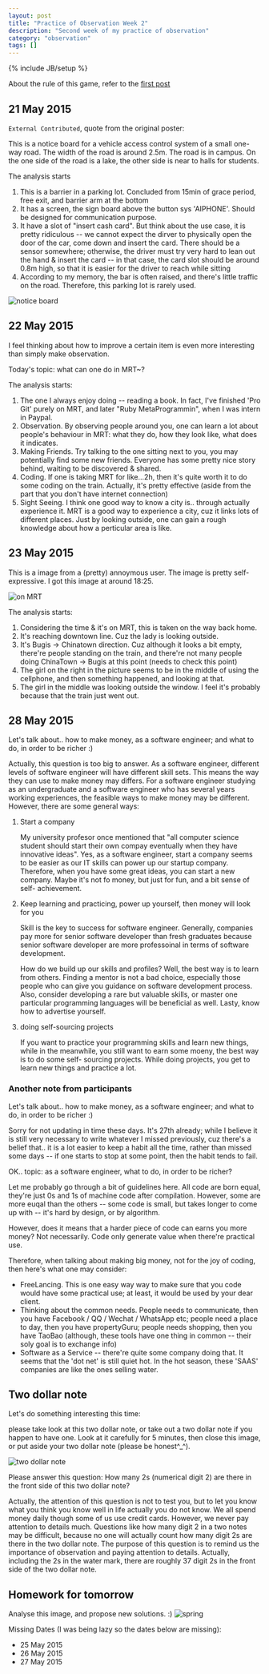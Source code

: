 ```yaml
---
layout: post
title: "Practice of Observation Week 2"
description: "Second week of my practice of observation"
category: "observation"
tags: []
---
```

{% include JB/setup %}

About the rule of this game, refer to the [first post](/observation/2015/05/13/practice-of-observation/)

## 21 May 2015

`External Contributed`, quote from the original poster:

This is a notice board for a vehicle access control system of a small one-way
road. The width of the road is around 2.5m. The road is in campus. On the one
side of the road is a lake, the other side is near to halls for students.

The analysis starts

1. This is a barrier in a parking lot. Concluded from 15min of grace period,
   free exit, and barrier arm at the bottom
2. It has a screen, the sign board above the button sys 'AIPHONE'. Should be
   designed for communication purpose.
3. It have a slot of "insert cash card". But think about the use case, it is
   pretty ridiculous -- we cannot expect the dirver to physically open the door
   of the car, come down and insert the card. There should be a sensor
   somewhere; otherwise, the driver must try very hard to lean out the hand &
   insert the card -- in that case, the card slot should be around 0.8m high, so
   that it is easier for the driver to reach while sitting
4. According to my memory, the bar is often raised, and there's little traffic
   on the road. Therefore, this parking lot is rarely used.

![notice board](https://dl.dropboxusercontent.com/u/9778027/poo/20150521_barrier.jpeg)

## 22 May 2015

I feel thinking about how to improve a certain item is even more interesting
than simply make observation.

Today's topic: what can one do in MRT~?

The analysis starts:

1. The one I always enjoy doing -- reading a book. In fact, I've finished 'Pro
   Git' purely on MRT, and later "Ruby MetaProgrammin", when I was intern in
   Paypal.
2. Observation. By observing people around you, one can learn a lot about
   people's behaviour in MRT: what they do, how they look like, what does it
   indicates.
3. Making Friends. Try talking to the one sitting next to you, you may
   potentially find some new friends. Everyone has some pretty nice story
   behind, waiting to be discovered & shared.
4. Coding. If one is taking MRT for like...2h, then it's quite worth it to do
   some coding on the train. Actually, it's pretty effective (aside from the
   part that you don't have internet connection)
5. Sight Seeing. I think one good way to know a city is.. through actually
   experience it. MRT is a good way to experience a city, cuz it links lots of
   different places. Just by looking outside, one can gain a rough knowledge
   about how a perticular area is like.



## 23 May 2015

This is a image from a (pretty) annoymous user. The image is pretty
self-expressive. I got this image at around 18:25.

![on MRT](https://dl.dropboxusercontent.com/u/9778027/poo/20150522_mrt.jpg)

The analysis starts:

1. Considering the time & it's on MRT, this is taken on the way back home.
2. It's reaching downtown line. Cuz the lady is looking outside.
3. It's Bugis -> Chinatown direction. Cuz although it looks a bit empty,
   there're people standing on the train, and there're not many people doing
   ChinaTown -> Bugis at this point (needs to check this point)
4. The girl on the right in the picture seems to be in the middle of using the
   cellphone, and then something happened, and looking at that.
5. The girl in the middle was looking outside the window. I feel it's probably
   because that the train just went out.

## 28 May 2015

Let's talk about.. how to make money, as a software engineer; and what to do, in
order to be richer :)

Actually, this question is too big to answer. As a software engineer, different
levels of software engineer will have different skill sets. This means the way 
they can use to make money may differs. For a software engineer studying as an 
undergraduate and a software engineer who has several years working experiences,
the feasible ways to make money may be different.
However, there are some general ways:

1. Start a company

   My university profesor once mentioned that "all computer science student should
start their own compay eventually when they have innovative ideas". Yes, as a 
software engineer, start a company seems to be easier as our IT skills can power 
up our startup company. Therefore, when you have some great ideas, you can start
a new company. Maybe it's not fo money, but just for fun, and a bit sense of self-
achievement.

2. Keep learning and practicing, power up yourself, then money will look for you

   Skill is the key to success for software engineer. Generally, companies pay more
for senior software developer than fresh graduates because senior software developer
are more professoinal in terms of software development.

   How do we build up our skills and profiles? Well, the best way is to learn from 
others. Finding a mentor is not a bad choice, especially those people who can give
you guidance on software development process. Also, consider developing a rare but
valuable skills, or master one particular programming languages will be beneficial
as well. Lasty, know how to advertise yourself.

3. doing self-sourcing projects

   If you want to practice your programming skills and learn new things, while in
the meanwhile, you still want to earn some moeny, the best way is to do some self-
sourcing projects. While doing projects, you get to learn new things and practice 
a lot.

### Another note from participants
Let's talk about.. how to make money, as a software engineer; and what to do, in
order to be richer :)

Sorry for not updating in time these days. It's 27th already; while I believe it
is still very necessary to write whatever I missed previously, cuz there's a
belief that.. it is a lot easier to keep a habit all the time, rather than
missed some days -- if one starts to stop at some point, then the habit tends to
fail.

OK.. topic: as a software engineer, what to do, in order to be richer?

Let me probably go through a bit of guidelines here. All code are born equal,
they're just 0s and 1s of machine code after compilation. However, some are more
euqal than the others -- some code is small, but takes longer to come up with --
it's hard by design, or by algorithm.

However, does it means that a harder piece of code can earns you more money? Not
necessarily. Code only generate value when there're practical use. 

Therefore, when talking about making big money, not for the joy of coding, then
here's what one may consider:

- FreeLancing. This is one easy way way to make sure that you code would have
  some practical use; at least, it would be used by your dear client. 
- Thinking about the common needs. People needs to communicate, then you have
  Facebook / QQ / Wechat / WhatsApp etc; people need a place to day, then you
  have propertyGuru; people needs shopping, then you have TaoBao (although, 
  these tools have one thing in common -- their soly goal is to exchange info)
- Software as a Service -- there're quite some company doing that. It seems that
  the 'dot net' is still quiet hot. In the hot season, these 'SAAS' companies
  are like the ones selling water.

## Two dollar note

   Let's do something interesting this time:

please take look at this two dollar note, or take out a two dollar note if you
happen to have one. Look at it carefully for 5 minutes, then close this image,
or put aside your two dollar note (please be honest^\_^). 

![two dollar note](https://dl.dropboxusercontent.com/u/108594727/two%20dollar%20note.jpg)

Please answer this question: How many 2s (numerical digit 2) are there in the
front side of this two dollar note? 

Actually, the attention of this question is not to test you, but to let you know
what you think you know well in life actually you do not know. We all spend money
daily though some of us use credit cards. However, we never pay attention to details
much. Questions like how many digit 2 in a two notes may be difficult, because no
one will actually count how many digit 2s are there in the two dollar note. The 
purpose of this question is to remind us the importance of observation and paying
attention to details.
Actually, including the 2s in the water mark, there are roughly 37 digit 2s in the
front side of the two dollar note.

## Homework for tomorrow

Analyse this image, and propose new solutions. :)
![spring](https://dl.dropboxusercontent.com/u/108594727/spring.jpg)

Missing Dates (I was being lazy so the dates below are missing):

- 25 May 2015
- 26 May 2015
- 27 May 2015
